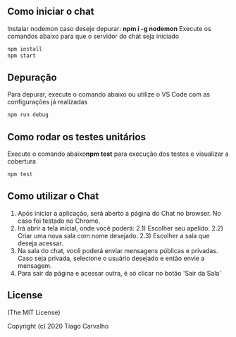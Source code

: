 
## Como iniciar o chat
Instalar nodemon caso deseje depurar: **npm i -g nodemon**
Execute os comandos abaixo para que o servidor do chat seja iniciado

```bash
npm install
npm start
```

## Depuração
Para depurar, execute o comando abaixo ou utilize o VS Code com as configurações já realizadas

```bash
npm run debug
```

## Como rodar os testes unitários
Execute o comando abaixo**npm test** para execução dos testes e visualizar a cobertura

```bash
npm test
```

## Como utilizar o Chat

1) Após iniciar a aplicação, será aberto a página do Chat no browser. No caso foi testado no Chrome.
2) Irá abrir a tela inicial, onde você poderá:
  2.1) Escolher seu apelido.
  2.2) Criar uma nova sala com nome desejado.
  2.3) Escolher a sala que deseja acessar.
3) Na sala do chat, você poderá enviar mensagens públicas e privadas. Caso seja privada, selecione o usuário desejado e então envie a mensagem.
4) Para sair da página e acessar outra, é só clicar no botão 'Sair da Sala'


## License
(The MIT License)

Copyright (c) 2020 Tiago Carvalho